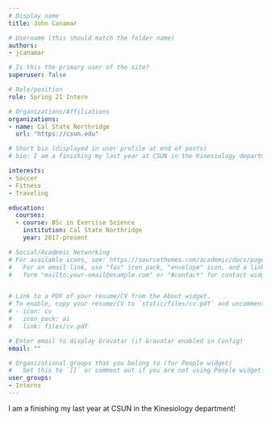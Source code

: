 ```yaml
---
# Display name
title: John Canamar

# Username (this should match the folder name)
authors:
- jcanamar

# Is this the primary user of the site?
superuser: false

# Role/position
role: Spring 21 Intern

# Organizations/Affiliations
organizations:
- name: Cal State Northridge
  url: "https://csun.edu"

# Short bio (displayed in user profile at end of posts)
# bio: I am a finishing my last year at CSUN in the Kinesiology department!

interests:
- Soccer
- Fitness
- Traveling

education:
  courses:
  - course: BSc in Exercise Science
    institution: Cal State Northridge
    year: 2017-present

# Social/Academic Networking
# For available icons, see: https://sourcethemes.com/academic/docs/page-builder/#icons
#   For an email link, use "fas" icon pack, "envelope" icon, and a link in the
#   form "mailto:your-email@example.com" or "#contact" for contact widget.


# Link to a PDF of your resume/CV from the About widget.
# To enable, copy your resume/CV to `static/files/cv.pdf` and uncomment the lines below.
# - icon: cv
#   icon_pack: ai
#   link: files/cv.pdf

# Enter email to display Gravatar (if Gravatar enabled in Config)
email: ""

# Organizational groups that you belong to (for People widget)
#   Set this to `[]` or comment out if you are not using People widget.
user_groups:
- Interns
---
```


I am a finishing my last year at CSUN in the Kinesiology department!